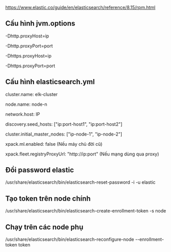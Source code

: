 https://www.elastic.co/guide/en/elasticsearch/reference/8.15/rpm.html

Cấu hình jvm.options
---
-Dhttp.proxyHost=ip

-Dhttp.proxyPort=port

-Dhttps.proxyHost=ip

-Dhttps.proxyPort=port

Cấu hình elasticsearch.yml
---
cluster.name: elk-cluster

node.name: node-n

network.host: IP

discovery.seed_hosts: ["ip:port-host1", "ip:port-host2"]

cluster.initial_master_nodes: ["ip-node-1", "ip-node-2"]

xpack.ml.enabled: false (Nếu máy chủ đời cũ)

xpack.fleet.registryProxyUrl: "http://ip:port" (Nếu mạng dùng qua proxy)

Đổi password elastic
---
/usr/share/elasticsearch/bin/elasticsearch-reset-password -i -u elastic

Tạo token trên node chính
---
/usr/share/elasticsearch/bin/elasticsearch-create-enrollment-token -s node

Chạy trên các node phụ
---
/usr/share/elasticsearch/bin/elasticsearch-reconfigure-node --enrollment-token token
